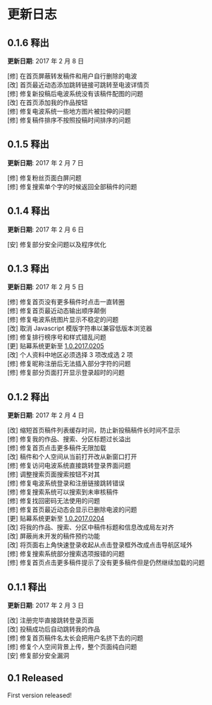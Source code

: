 # 更新日志

## 0.1.6 释出

**更新日期**: 2017 年 2 月 8 日

[修] 在首页屏蔽转发稿件和用户自行删除的电波<br/>
[改] 首页最近动态添加跳转链接可跳转至电波详情页<br/>
[修] 修复新投稿后电波系统没有该稿件配图的问题<br/>
[改] 在首页添加我的作品按钮<br/>
[修] 修复电波系统一些地方图片被拉伸的问题<br/>
[修] 修复稿件排序不按照投稿时间排序的问题<br/>


## 0.1.5 释出

**更新日期**: 2017 年 2 月 7 日

[修] 修复粉丝页面白屏问题<br/>
[修] 修复搜索单个字的时候返回全部稿件的问题<br/>


## 0.1.4 释出

**更新日期**: 2017 年 2 月 6 日

[安] 修复部分安全问题以及程序优化<br/>


## 0.1.3 释出

**更新日期**: 2017 年 2 月 5 日

[修] 修复首页没有更多稿件时点击一直转圈<br/>
[修] 修复首页最近动态输出顺序颠倒<br/>
[修] 修复电波系统图片显示不稳定的问题<br/>
[改] 取消 Javascript 模版字符串以兼容低版本浏览器<br/>
[修] 修复排行榜序号和样式错乱问题<br/>
[更] 贴幕系统更新至 [1.0.2017.0205](http://www.acgdraw.com/js/acgdraw/tiemu.changelog.txt)<br/>
[改] 个人资料中地区必须选择 3 项改成选 2 项<br/>
[修] 修复昵称注册后无法插入部分字符的问题<br/>
[修] 修复部分页面打开显示登录超时的问题<br/>


## 0.1.2 释出

**更新日期**: 2017 年 2 月 4 日

[改] 缩短首页稿件列表缓存时间，防止新投稿稿件长时间不显示<br/>
[修] 修复我的作品、搜索、分区标题过长溢出<br/>
[修] 修复首页点击更多稿件无限加载<br/>
[改] 稿件和个人空间从当前打开改从新窗口打开<br/>
[修] 修复访问电波系统直接跳转登录界面问题<br/>
[修] 调整搜索页面搜索按钮不对其<br/>
[修] 修复电波系统登录和注册链接跳转错误<br/>
[修] 修复搜索系统可以搜索到未审核稿件<br/>
[修] 修复找回密码无法使用的问题<br/>
[修] 修复首页最近动态会显示已删除电波的问题<br/>
[更] 贴幕系统更新至 [1.0.2017.0204](http://www.acgdraw.com/js/acgdraw/tiemu.changelog.txt)<br/>
[改] 将我的作品、搜索、分区中稿件标题和信息改成局左对齐<br/>
[改] 屏蔽尚未开发的稿件预约功能<br/>
[改] 将页面右上角快速登录收起从点击登录框外改成点击导航区域外<br/>
[修] 修复搜索系统部分搜索选项报错的问题<br/>
[修] 修复首页点击更多稿件提示了没有更多稿件但是仍然继续加载的问题<br/>


## 0.1.1 释出

**更新日期**: 2017 年 2 月 3 日

[改] 注册完毕直接跳转登录页面<br/>
[改] 投稿成功后自动跳转我的作品<br/>
[修] 修复首页稿件名太长会把用户名挤下去的问题<br/>
[修] 修复个人空间背景上传，整个页面纯白问题<br/>
[安] 修复部分安全漏洞<br/>


## 0.1 Released

First version released!
